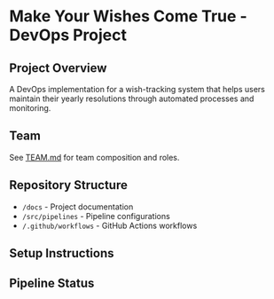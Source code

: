 # Make Your Wishes Come True - DevOps Project

## Project Overview
A DevOps implementation for a wish-tracking system that helps users maintain their yearly resolutions through automated processes and monitoring.

## Team
See [TEAM.md](TEAM.md) for team composition and roles.

## Repository Structure
- `/docs` - Project documentation
- `/src/pipelines` - Pipeline configurations
- `/.github/workflows` - GitHub Actions workflows

## Setup Instructions


## Pipeline Status
